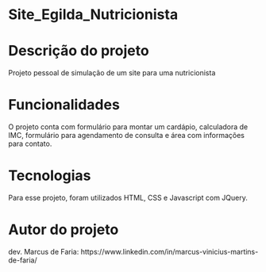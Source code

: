 # Site_Egilda_Nutricionista

<h1> Descrição do projeto </h1>
<p> Projeto pessoal de simulação de um site para uma nutricionista </p>

<h1> Funcionalidades </h1>
<p> O projeto conta com formulário para montar um cardápio, calculadora de IMC, formulário para agendamento de consulta e área com informações para contato. </p>


<h1> Tecnologias </h1>
<p> Para esse projeto, foram utilizados HTML, CSS e Javascript com JQuery. </p>

<h1> Autor do projeto </h1>
<p> dev. Marcus de Faria: https://www.linkedin.com/in/marcus-vinicius-martins-de-faria/ </p>
